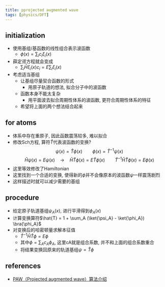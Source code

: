 ```yaml
---
title: pprojected augmented wave
tags: [physics/DFT]
---
```


## initialization

- 使用基组/基函数的线性组合表示波函数
	- $\phi(x) = \sum_i c_i \xi_i(x)$
- 薛定谔方程就会变成
	- $\sum_i \hat{H} \xi_i(x) c_i = E \sum_i \xi_i(x)$
- 考虑适当基组
	- 让基组尽量契合函数的形式
		- 用原子轨道的想法, 拟合分子中的波函数
	- 函数本身不能太复杂
		- 用平面波去拟合周期性体系的波函数, 更符合周期性体系的特征
	- 希望将上面的两个想法结合起来



## for atoms

- 体系中存在重原子, 因此函数震荡较多, 难以拟合
- 修改Sch方程, 算符$\hat{T}$代表波函数的变换?
$$
\psi(x) = \hat{T} \phi(x)
\qquad
\phi(x) = \hat{T}^{-1} \psi(x)
$$
$$
\hat{H} \psi(x) = E \psi(x)
\quad \rightarrow \quad
\hat{H} \hat{T} \phi(x) = E \hat{T} \phi(x)
\qquad
\hat{T}^{-1} \hat{H} \hat{T} \phi(x) = E \phi(x)
$$
- 这里等效修改了Hamiltonian
- 这里找到一个合适的变换, 使得新的$\phi$并不会像原本的波函数$\psi$一样震荡剧烈
- 这样描述时就可以减少需要的基组

## procedure

- 给定原子轨道基组$\psi_A(x)$, 进行平滑得到$\phi_A(x)$
- 计算变换算符$\hat{T} = 1 + \sum_A (\ket{\psi_A} - \ket{\phi_A}) \bra{\phi_A}$
- 对变换后的哈密顿量求解本征值
	- $\hat{T}^{-1} \hat{H} \hat{T} \phi = E \phi$
	- 其中$\phi = \sum_A c_A \phi_A$, 这里cA就是组合系数, 并不和上面的组合系数重合
	- 将结果变换回原来的轨道基组$\psi = \hat{T} \phi$



## references
- [PAW（Projected augmented wave）算法介绍](https://zhuanlan.zhihu.com/p/575479762)



